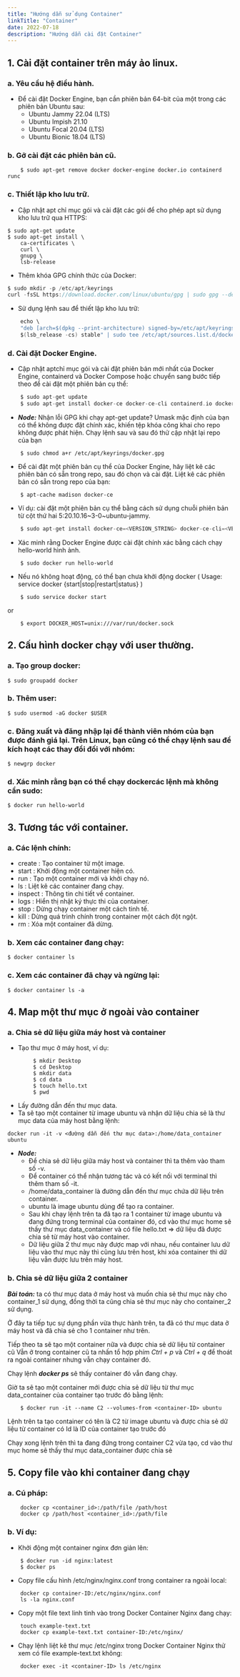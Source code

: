 ```yaml
---
title: "Hướng dẫn sử dụng Container"
linkTitle: "Container"
date: 2022-07-18
description: "Hướng dẫn cài đặt Container"
---
```


## **1.	Cài đặt container trên máy ảo linux.**
### **a.	Yêu cầu hệ điều hành.**
-	Để cài đặt Docker Engine, bạn cần phiên bản 64-bit của một trong các phiên bản Ubuntu sau:
    +	Ubuntu Jammy 22.04 (LTS)
    +	Ubuntu Impish 21.10
    +	Ubuntu Focal 20.04 (LTS)
    +	Ubuntu Bionic 18.04 (LTS)

### **b.	Gỡ cài đặt các phiên bản cũ.**
```
    $ sudo apt-get remove docker docker-engine docker.io containerd runc
```

### **c.	Thiết lập kho lưu trữ.**
-	Cập nhật apt chỉ mục gói và cài đặt các gói để cho phép apt sử dụng kho lưu trữ qua HTTPS:
```
$ sudo apt-get update
$ sudo apt-get install \ 
    ca-certificates \ 
    curl \ 
    gnupg \ 
    lsb-release
```
-	Thêm khóa GPG chính thức của Docker:
```go
$ sudo mkdir -p /etc/apt/keyrings 
curl -fsSL https://download.docker.com/linux/ubuntu/gpg | sudo gpg --dearmor -o /etc/apt/keyrings/docker.gpg
```
-	Sử dụng lệnh sau để thiết lập kho lưu trữ:
```go
    echo \ 
    "deb [arch=$(dpkg --print-architecture) signed-by=/etc/apt/keyrings/docker.gpg] https://download.docker.com/linux/ubuntu \ 
    $(lsb_release -cs) stable" | sudo tee /etc/apt/sources.list.d/docker.list > /dev/null
```

### **d.	Cài đặt Docker Engine.**
-	Cập nhật aptchỉ mục gói và cài đặt phiên bản mới nhất của Docker Engine, containerd và Docker Compose hoặc chuyển sang bước tiếp theo để cài đặt một phiên bản cụ thể:
```go
    $ sudo apt-get update 
    $ sudo apt-get install docker-ce docker-ce-cli containerd.io docker-compose-plugin
```
-	_**Node:**_ Nhận lỗi GPG khi chạy apt-get update? Umask mặc định của bạn có thể không được đặt chính xác, khiến tệp khóa công khai cho repo không được phát hiện. Chạy lệnh sau và sau đó thử cập nhật lại repo của bạn
```
    $ sudo chmod a+r /etc/apt/keyrings/docker.gpg
```
-	Để cài đặt một phiên bản cụ thể của Docker Engine, hãy liệt kê các phiên bản có sẵn trong repo, sau đó chọn và cài đặt. Liệt kê các phiên bản có sẵn trong repo của bạn:
```
    $ apt-cache madison docker-ce
```
-	Ví dụ: cài đặt một phiên bản cụ thể bằng cách sử dụng chuỗi phiên bản từ cột thứ hai 5:20.10.16~3-0~ubuntu-jammy.
```go
    $ sudo apt-get install docker-ce=<VERSION_STRING> docker-ce-cli=<VERSION_STRING> containerd.io docker-compose-plugin
```
-	Xác minh rằng Docker Engine được cài đặt chính xác bằng cách chạy hello-world hình ảnh.
```
    $ sudo docker run hello-world
```
-	Nếu nó không hoạt động, có thể bạn chưa khởi động docker
( Usage: service docker {start|stop|restart|status} )
```
    $ sudo service docker start
```
or
```
    $ export DOCKER_HOST=unix:///var/run/docker.sock
```

## **2.	Cấu hình docker chạy với user thường.**
### **a.	Tạo group docker:** 
    $ sudo groupadd docker

### **b.	Thêm user:** 
    $ sudo usermod -aG docker $USER

### **c.	Đăng xuất và đăng nhập lại để thành viên nhóm của bạn được đánh giá lại. Trên Linux, bạn cũng có thể chạy lệnh sau để kích hoạt các thay đổi đối với nhóm:**
    $ newgrp docker

### **d.	Xác minh rằng bạn có thể chạy dockercác lệnh mà không cần sudo:**
    $ docker run hello-world

## **3.	Tương tác với container.**
### **a.	Các lệnh chính:**
-	create : Tạo container từ một image.
-	start : Khởi động một container hiện có.
-	run : Tạo một  container mới và khởi chạy nó.
-	ls : Liệt kê các container đang chạy.
-	inspect : Thông tin chi tiết về container.
-	logs : Hiển thị nhật ký thực thi của container.
-	stop : Dừng chạy container một cách tinh tế.
-	kill : Dừng quá trình chính trong container một cách đột ngột.
-	rm : Xóa một container đã dừng.

### **b.	Xem các container đang chạy:**
    $ docker container ls

### **c.	Xem các container đã chạy và ngừng lại:**
    $ docker container ls -a

## **4.	Map một thư mục ở ngoài vào container**
### **a.	Chia sẻ dữ liệu giữa máy host và container**
-	Tạo thư mục ở máy host, ví dụ:
```
        $ mkdir Desktop
        $ cd Desktop
        $ mkdir data
        $ cd data
        $ touch hello.txt
        $ pwd
```
-	Lấy đường dẫn đến thư mục data.
-	Ta sẽ tạo một container từ image ubuntu và nhận dữ liệu chia sẻ là thư mục data của máy host bằng lệnh: 
```
docker run -it -v <đường dẫn đến thư mục data>:/home/data_container ubuntu
```
-	_**Node:**_
    +	Để chia sẻ dữ liệu giữa máy host và container thì ta thêm vào tham số -v.
    +	Để container có thể nhận tương tác và có kết nối với terminal thì thêm tham số -it.
    +   /home/data_container là đường dẫn đến thư mục chứa dữ liệu trên container.
    +	ubuntu là image ubuntu dùng để tạo ra container.
    +	Sau khi chạy lệnh trên ta đã tạo ra 1 container từ image ubuntu và đang đứng trong terminal của container đó, cd vào thư mục home sẽ thấy thư mục data_container và có file hello.txt => dữ liệu đã được chia sẻ từ máy host vào container.
    +	Dữ liệu giữa 2 thư mục này được map với nhau, nếu container lưu dữ liệu vào thư mục này thì cũng lưu trên host, khi xóa container thì dữ liệu vẫn được lưu trên máy host.

### **b.	Chia sẻ dữ liệu giữa 2 container**
_**Bài toán:**_ ta có thư mục data ở máy host và muốn chia sẻ thư mục này cho container_1 sử dụng, đồng thời ta cũng chia sẻ thư mục này cho container_2 sử dụng.

Ở đây ta tiếp tục sự dụng phần vừa thực hành trên, ta đã có thư mục data ở máy host và đã chia sẻ cho 1 container như trên.

Tiếp theo ta sẽ tạo một container nữa và được chia sẻ dữ liệu từ container cũ 
Vẫn ở trong container cũ ta nhấn tổ hợp phím _Ctrl + p_ và _Ctrl + q_ để thoát ra ngoài container nhưng vẫn chạy container đó.

Chạy lệnh **_docker ps_** sẽ thấy container đó vẫn đang chạy.

Giờ ta sẽ tạo một container mới được chia sẻ dữ liệu từ thư mục data_container của container tạo trước đó bằng lệnh:
```
    $ docker run -it --name C2 --volumes-from <container-ID> ubuntu
```
Lệnh trên ta tạo container có tên là C2 từ image ubuntu và được chia sẻ dữ liệu từ container có Id là ID của container tạo trước đó

Chạy xong lệnh trên thì ta đang đứng trong container C2 vừa tạo, cd vào thư mục home sẽ thấy thư mục data_container được chia sẻ

## **5.	Copy file vào khi container đang chạy**
### **a.	Cú pháp:**
```
	docker cp <container_id>:/path/file /path/host 
	docker cp /path/host <container_id>:/path/file
```

### **b.	Ví dụ:**
-	Khởi động một container nginx đơn giản lên: 
```
    $ docker run -id nginx:latest
    $ docker ps
```
-	Copy file cấu hình /etc/nginx/nginx.conf trong container ra ngoài local:
```
    docker cp container-ID:/etc/nginx/nginx.conf 
    ls -la nginx.conf
```
-	Copy một file text linh tinh vào trong Docker Container Nginx đang chạy: 

```
    touch example-text.txt
    docker cp example-text.txt container-ID:/etc/nginx/
```
-	Chạy lệnh liệt kê thư mục /etc/nginx trong Docker Container Nginx thử xem có file example-text.txt không: 
```
    docker exec -it <container-ID> ls /etc/nginx
```
